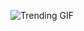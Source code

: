 ![Trending GIF](https://media4.giphy.com/media/v1.Y2lkPThiYjIxNzcycnY0cDV6ajFpM3hsZWNsczc4Y3R4aHJ3eDYxNTBpMG0wOGtmMXdnZiZlcD12MV9naWZzX3NlYXJjaCZjdD1n/YQitE4YNQNahy/giphy.gif)
